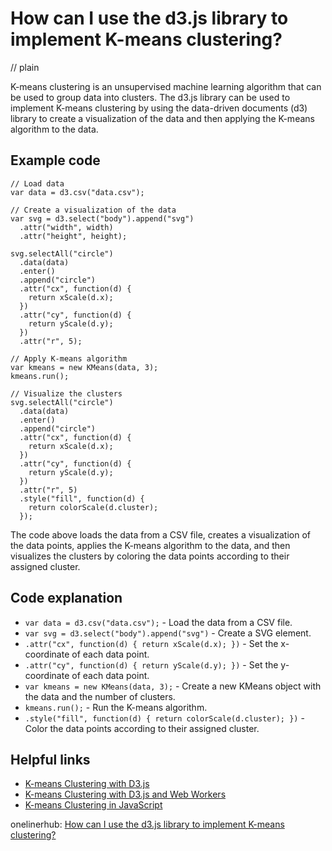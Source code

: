 # How can I use the d3.js library to implement K-means clustering?
// plain

K-means clustering is an unsupervised machine learning algorithm that can be used to group data into clusters. The d3.js library can be used to implement K-means clustering by using the data-driven documents (d3) library to create a visualization of the data and then applying the K-means algorithm to the data.

## Example code

```
// Load data
var data = d3.csv("data.csv");

// Create a visualization of the data
var svg = d3.select("body").append("svg")
  .attr("width", width)
  .attr("height", height);

svg.selectAll("circle")
  .data(data)
  .enter()
  .append("circle")
  .attr("cx", function(d) {
    return xScale(d.x);
  })
  .attr("cy", function(d) {
    return yScale(d.y);
  })
  .attr("r", 5);

// Apply K-means algorithm
var kmeans = new KMeans(data, 3);
kmeans.run();

// Visualize the clusters
svg.selectAll("circle")
  .data(data)
  .enter()
  .append("circle")
  .attr("cx", function(d) {
    return xScale(d.x);
  })
  .attr("cy", function(d) {
    return yScale(d.y);
  })
  .attr("r", 5)
  .style("fill", function(d) {
    return colorScale(d.cluster);
  });
```

The code above loads the data from a CSV file, creates a visualization of the data points, applies the K-means algorithm to the data, and then visualizes the clusters by coloring the data points according to their assigned cluster.

## Code explanation

- `var data = d3.csv("data.csv");` - Load the data from a CSV file.
- `var svg = d3.select("body").append("svg")` - Create a SVG element.
- `.attr("cx", function(d) { return xScale(d.x); })` - Set the x-coordinate of each data point.
- `.attr("cy", function(d) { return yScale(d.y); })` - Set the y-coordinate of each data point.
- `var kmeans = new KMeans(data, 3);` - Create a new KMeans object with the data and the number of clusters.
- `kmeans.run();` - Run the K-means algorithm.
- `.style("fill", function(d) { return colorScale(d.cluster); })` - Color the data points according to their assigned cluster.

## Helpful links
- [K-means Clustering with D3.js](https://www.d3-graph-gallery.com/graph/cluster_kmeans.html)
- [K-means Clustering with D3.js and Web Workers](https://www.d3-graph-gallery.com/graph/kmeans_webworker.html)
- [K-means Clustering in JavaScript](https://www.d3-graph-gallery.com/graph/kmeans_javascript.html)

onelinerhub: [How can I use the d3.js library to implement K-means clustering?](https://onelinerhub.com/javascript-d3/how-can-i-use-the-d--js-library-to-implement-k-means-clustering)